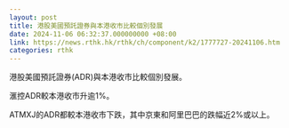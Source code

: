 ```yaml
---
layout: post
title: 港股美國預託證券與本港收市比較個別發展
date: 2024-11-06 06:32:37.000000000 +08:00
link: https://news.rthk.hk/rthk/ch/component/k2/1777727-20241106.htm
categories: rthk
---
```


港股美國預託證券(ADR)與本港收市比較個別發展。

滙控ADR較本港收市升逾1%。

ATMXJ的ADR都較本港收市下跌，其中京東和阿里巴巴的跌幅近2%或以上。
